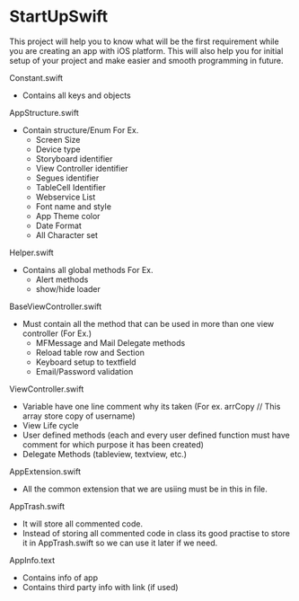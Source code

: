 # StartUpSwift

This project will help you to know what will be the first requirement while you are creating an app with iOS platform. This will also help you for initial setup of your project and make easier and smooth programming in future.

Constant.swift
- Contains all keys and objects

AppStructure.swift

- Contain structure/Enum For Ex.
    - Screen Size
    - Device type
    - Storyboard identifier
    - View Controller identifier
    - Segues identifier
    - TableCell Identifier
    - Webservice List
    - Font name and style
    - App Theme color
    - Date Format
    - All Character set

Helper.swift

- Contains all global methods For Ex.
    - Alert methods
    - show/hide loader

BaseViewController.swift

- Must contain all the method that can be used in more than one view controller (For Ex.)
    - MFMessage and Mail Delegate methods
    - Reload table row and Section
    - Keyboard setup to textfield
    - Email/Password validation

ViewController.swift

- Variable have one line comment why its taken (For ex. arrCopy // This array store copy of username)
- View Life cycle
- User defined methods (each and every user defined function must have comment for which purpose it has been created)
- Delegate Methods (tableview, textview, etc.)

AppExtension.swift

- All the common extension that we are usiing must be in this in file.

AppTrash.swift

- It will store all commented code.
- Instead of storing all commented code in class its good practise to store it in AppTrash.swift so we can use it later if we need.

AppInfo.text

- Contains info of app
- Contains third party info with link (if used) 
